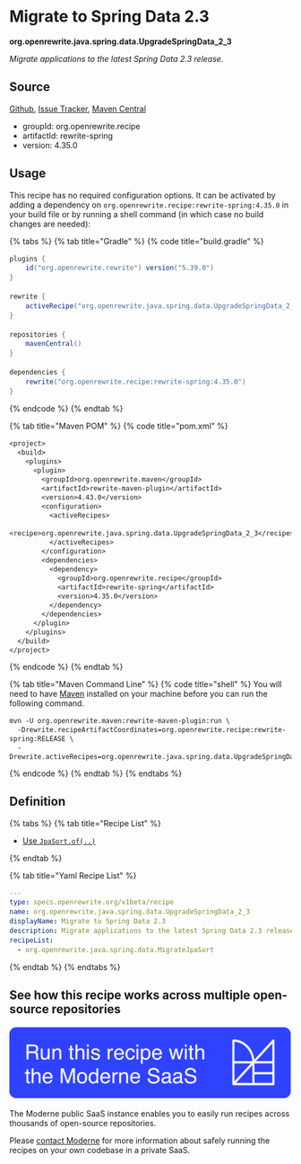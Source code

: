 # Migrate to Spring Data 2.3

**org.openrewrite.java.spring.data.UpgradeSpringData\_2\_3**

_Migrate applications to the latest Spring Data 2.3 release._

## Source

[Github](https://github.com/openrewrite/rewrite-spring/blob/main/src/main/resources/META-INF/rewrite/spring-data-23.yml), [Issue Tracker](https://github.com/openrewrite/rewrite-spring/issues), [Maven Central](https://central.sonatype.com/artifact/org.openrewrite.recipe/rewrite-spring/4.35.0/jar)

* groupId: org.openrewrite.recipe
* artifactId: rewrite-spring
* version: 4.35.0


## Usage

This recipe has no required configuration options. It can be activated by adding a dependency on `org.openrewrite.recipe:rewrite-spring:4.35.0` in your build file or by running a shell command (in which case no build changes are needed): 

{% tabs %}
{% tab title="Gradle" %}
{% code title="build.gradle" %}
```groovy
plugins {
    id("org.openrewrite.rewrite") version("5.39.0")
}

rewrite {
    activeRecipe("org.openrewrite.java.spring.data.UpgradeSpringData_2_3")
}

repositories {
    mavenCentral()
}

dependencies {
    rewrite("org.openrewrite.recipe:rewrite-spring:4.35.0")
}
```
{% endcode %}
{% endtab %}

{% tab title="Maven POM" %}
{% code title="pom.xml" %}
```markup
<project>
  <build>
    <plugins>
      <plugin>
        <groupId>org.openrewrite.maven</groupId>
        <artifactId>rewrite-maven-plugin</artifactId>
        <version>4.43.0</version>
        <configuration>
          <activeRecipes>
            <recipe>org.openrewrite.java.spring.data.UpgradeSpringData_2_3</recipe>
          </activeRecipes>
        </configuration>
        <dependencies>
          <dependency>
            <groupId>org.openrewrite.recipe</groupId>
            <artifactId>rewrite-spring</artifactId>
            <version>4.35.0</version>
          </dependency>
        </dependencies>
      </plugin>
    </plugins>
  </build>
</project>
```
{% endcode %}
{% endtab %}

{% tab title="Maven Command Line" %}
{% code title="shell" %}
You will need to have [Maven](https://maven.apache.org/download.cgi) installed on your machine before you can run the following command.

```shell
mvn -U org.openrewrite.maven:rewrite-maven-plugin:run \
  -Drewrite.recipeArtifactCoordinates=org.openrewrite.recipe:rewrite-spring:RELEASE \
  -Drewrite.activeRecipes=org.openrewrite.java.spring.data.UpgradeSpringData_2_3
```
{% endcode %}
{% endtab %}
{% endtabs %}


## Definition

{% tabs %}
{% tab title="Recipe List" %}
* [Use `JpaSort.of(..)`](../../../java/spring/data/migratejpasort.md)

{% endtab %}

{% tab title="Yaml Recipe List" %}
```yaml
---
type: specs.openrewrite.org/v1beta/recipe
name: org.openrewrite.java.spring.data.UpgradeSpringData_2_3
displayName: Migrate to Spring Data 2.3
description: Migrate applications to the latest Spring Data 2.3 release.
recipeList:
  - org.openrewrite.java.spring.data.MigrateJpaSort

```
{% endtab %}
{% endtabs %}

## See how this recipe works across multiple open-source repositories

[![Moderne Link Image](/.gitbook/assets/ModerneRecipeButton.png)](https://public.moderne.io/recipes/org.openrewrite.java.spring.data.UpgradeSpringData_2_3)

The Moderne public SaaS instance enables you to easily run recipes across thousands of open-source repositories.

Please [contact Moderne](https://moderne.io/product) for more information about safely running the recipes on your own codebase in a private SaaS.
